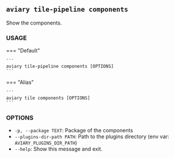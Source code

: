 ## `aviary tile-pipeline components`

Show the components.

### **USAGE**

=== "Default"

    ```
    aviary tile-pipeline components [OPTIONS]
    ```

=== "Alias"

    ```
    aviary tile components [OPTIONS]
    ```

### **OPTIONS**

- `-p, --package TEXT`: Package of the components
- `--plugins-dir-path PATH`: Path to the plugins directory (env var: `AVIARY_PLUGINS_DIR_PATH`)
- `--help`: Show this message and exit.
